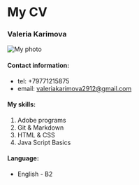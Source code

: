 # My CV
### Valeria Karimova
![My photo](https://downloader.disk.yandex.ru/preview/7a85c795328008ceee8268938d8b0caae78b8962a12f367c9a93506613836079/613a5f39/R3s3QaxebvUG0foRm06XBD0ftStfFUNPrnGSX701Z0ZLp9--wS_9Oc48mA2EcV87hGxqpe9YpqO5Ap8TmORzIA%3D%3D?uid=0&filename=cv%20photo.jpg&disposition=inline&hash=&limit=0&content_type=image%2Fjpeg&owner_uid=0&tknv=v2&size=2048x2048)
#### Contact information:
* tel: +79771215875
* email: valeriakarimova2912@gmail.com
#### My skills:
1. Adobe programs
2. Git & Markdown
3. HTML & CSS
4. Java Script Basics
#### Language:
* English - B2
